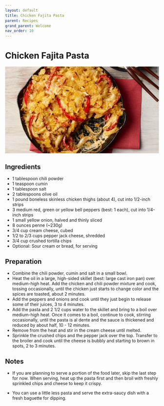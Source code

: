 ```yaml
---
layout: default
title: Chicken Fajita Pasta
parent: Recipes
grand_parent: Welcome
nav_order: 10
---
```

# Chicken Fajita Pasta

![Chicken Fajita Pasta](fajita-pasta.jpg)

## Ingredients
- 1 tablespoon chili powder
- 1 teaspoon cumin
- 1 tablespoon salt 
- 2 tablespoons olive oil
- 1 pound boneless skinless chicken thighs (about 4), cut into 1/2-inch strips
- 3 medium red, green or yellow bell peppers (best: 1 each), cut into 1/4-inch strips
- 1 small yellow onion, halved and thinly sliced
- 8 ounces penne (~230g)
- 3/4 cup cream cheese, cubed
- 1/2 to 2/3 cups pepper jack cheese, shredded
- 3/4 cup crushed tortilla chips
- Optional: Sour cream or bread, for serving

## Preparation
- Combine the chili powder, cumin and salt in a small bowl. 
- Heat the oil in a large, high-sided skillet (best: large cast iron pan) over medium-high heat. Add the chicken and chili powder mixture and cook, tossing occasionally, until the chicken just starts to change color and the spices are toasted, about 2 minutes. 
- Add the peppers and onions and cook until they just begin to release some of their juices, 3 to 4 minutes.
- Add the pasta and 2 1/2 cups water to the skillet and bring to a boil over medium-high heat. Once it comes to a boil, continue to cook, stirring occasionally, until the pasta is al dente and the sauce is thickened and reduced by about half, 10 - 12 minutes. 
- Remove from the heat and stir in the cream cheese until melted. 
- Sprinkle the crushed chips and the pepper jack over the top. Transfer to the broiler and cook until the cheese is bubbly and starting to brown in spots, 2 to 3 minutes. 

## Notes
- If you are planning to serve a portion of the food later, skip the last step for now. When serving, heat up the pasta first and then broil with freshly sprinkled chips and cheese to keep it crispy.

- You can use a little less pasta and serve the extra-saucy dish with a fresh baguette for dipping.